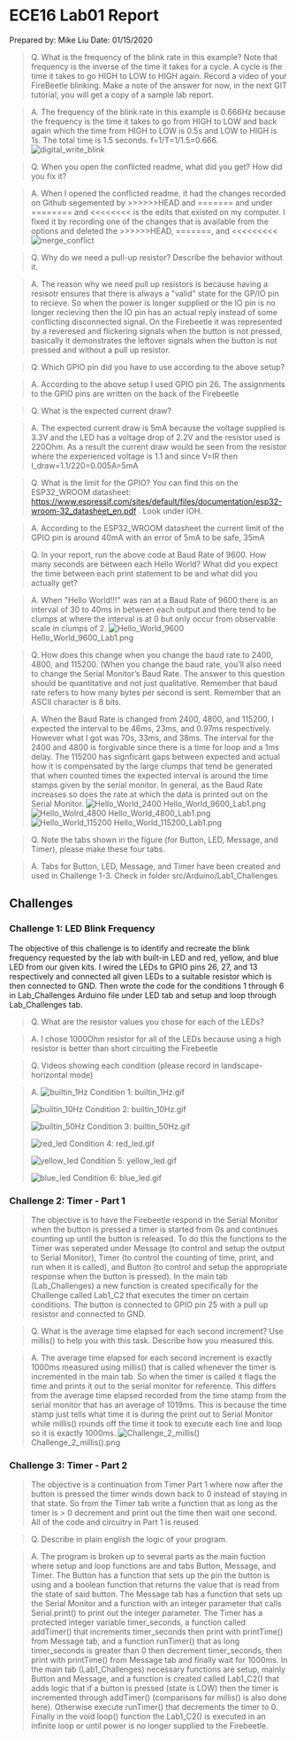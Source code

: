 # ECE16 Lab01 Report
Prepared by: Mike Liu
Date: 01/15/2020

>Q. What is the frequency of the blink rate in this example? Note that frequency is the inverse of the time it takes for a cycle. A cycle is the time it takes to go HIGH to LOW to HIGH again. Record a video of your FireBeetle blinking.  Make a note of the answer for now, in the next GIT tutorial, you will get a copy of a sample lab report.

>A. The frequency of the blink rate in this example is 0.666Hz because the frequency is the time it takes to go from HIGH to LOW and back again which the time from HIGH to LOW is 0.5s and LOW to HIGH is 1s. The total time is 1.5 seconds. f=1/T=1/1.5=0.666.
>![digital_write_blink](fig/LAB1_GIFS/digital_write_blink.gif)

>Q. When you open the conflicted readme, what did you get? How did you fix it?

>A.  When I opened the conflicted readme, it had the changes recorded on Github segemented by >>>>>>HEAD and ======= and under ======== and <<<<<<<< is the edits that existed on my computer. I fixed it by recording one of the changes that is available from the options and deleted the >>>>>>HEAD, =======, and <<<<<<<<<
>![merge_conflict](fig/LAB1_IMAGES/merge_conflict.png)

>Q. Why do we need a pull-up resistor? Describe the behavior without it.

>A. The reason why we need pull up resistors is because having a resisotr ensures that there is always a "valid" state for the GP/IO pin to recieve. So when the power is longer supplied or the IO pin is no longer recieving then the IO pin has an actual reply instead of some conflicting disconnected signal. On the Firebeetle it was represented by a reveresed and flickering signals when the button is not pressed, basically it demonstrates the leftover signals when the button is not pressed and without a pull up resistor.

>Q. Which GPIO pin did you have to use according to the above setup?

>A. According to the above setup I used GPIO pin 26. The assignments to the GPIO pins are written on the back of the Firebeetle

>Q. What is the expected current draw? 
 
 >A. The expected current draw is 5mA because the voltage supplied is 3.3V and the LED has a voltage drop of 2.2V and the resistor used is 220Ohm. As a result the current draw would be seen from the resistor where the experienced voltage is 1.1 and since V=IR then I_draw=1.1/220=0.005A=5mA
 
 >Q. What is the limit for the GPIO? You can find this on the ESP32_WROOM datasheet: https://www.espressif.com/sites/default/files/documentation/esp32-wroom-32_datasheet_en.pdf . Look under IOH.
 
 >A. According to the ESP32_WROOM datasheet the current limit of the GPIO pin is around 40mA with an error of 5mA to be safe, 35mA
 
 >Q. In your report, run the above code at Baud Rate of 9600. How many seconds are between each Hello World? What did you expect the time between each print statement to be and what did you actually get? 
 
 >A. When "Hello World!!!" was ran at a Baud Rate of 9600 there is an interval of 30 to 40ms in between each output and there tend to be clumps at where the interval is at 0 but only occur from observable scale in clumps of 2.
 >![Hello_World_9600](fig/LAB1_IMAGES/Hello_World_9600_Lab1.png)
 >Hello_World_9600_Lab1.png
 
 >Q. How does this change when you change the baud rate to 2400, 4800, and 115200. (When you change the baud rate, you’ll also need to change the Serial Monitor’s Baud Rate. The answer to this question should be quantitative and not just qualitative.  Remember that baud rate refers to how many bytes per second is sent. Remember that an ASCII character is 8 bits. 
 
 >A. When the Baud Rate is changed from 2400, 4800, and 115200, I expected the interval to be 46ms, 23ms, and 0.97ms respectively. However what I got was 70s, 33ms, and 38ms. The interval for the 2400 and 4800 is forgivable since there is a time for loop and a 1ms delay. The 115200 has signficant gaps between expected and actual how it is compensated by the large clumps that tend be generated that when counted times the expected interval is around the time stamps given by the serial monitor. In general, as the Baud Rate increases so does the rate at which the data is printed out on the Serial Monitor.
 >![Hello_World_2400](fig/LAB1_IMAGES/Hello_World_2400_Lab1.png)
 >Hello_World_9600_Lab1.png
 >![Hello_Wolrd_4800](fig/LAB1_IMAGES/Hello_World_4800_Lab1.png)
 >Hello_World_4800_Lab1.png
 >![Hello_World_115200](fig/LAB1_IMAGES/Hello_World_115200_Lab1.png)
 >Hello_World_115200_Lab1.png
 
 >Q. Note the tabs shown in the figure (for Button, LED, Message, and Timer), please make these four tabs.
 
 >A. Tabs for Button, LED, Message, and Timer have been created and used in Challenge 1-3. Check in folder src/Arduino/Lab1_Challenges
 
 ## Challenges
 
 ### Challenge 1: LED Blink Frequency
 The objective of this challenge is to identify and recreate the blink frequency requested by the lab with built-in LED and red, yellow, and blue LED from our given kits. I wired the LEDs to GPIO pins 26, 27, and 13 respectively and connected all given LEDs to a suitable resistor which is then connected to GND. Then wrote the code for the conditions 1 through 6 in Lab_Challenges Arduino file under LED tab and setup and loop through Lab_Challenges tab.
 
>Q. What are the resistor values you chose for each of the LEDs?

>A. I chose 1000Ohm resistor for all of the LEDs because using a high resistor is better than short circuiting the Firebeetle

>Q. Videos showing each condition (please record in landscape-horizontal mode)

>A.
>![builtin_1Hz](fig/LAB1_GIFS/builtin_1Hz.gif)
>Condition 1: builtin_1Hz.gif
>
>![builtin_10Hz](fig/LAB1_GIFS/builtin_10Hz.gif)
>Condition 2: builtin_10Hz.gif
>
>![builtin_50Hz](fig/LAB1_GIFS/builtin_50Hz.gif)
>Condition 3: builtin_50Hz.gif
>
>![red_led](fig/LAB1_GIFS/red_led.gif)
>Condition 4: red_led.gif
>
>![yellow_led](fig/LAB1_GIFS/yellow_led.gif)
>Condition 5: yellow_led.gif
>
>![blue_led](fig/LAB1_GIFS/blue_led.gif)
>Condition 6: blue_led.gif

### Challenge 2: Timer - Part 1
>The objective is to have the Firebeetle respond in the Serial Monitor when the button is pressed a timer is started from 0s and continues counting up until the button is released. To do this the functions to the Timer was seperated under Message (to control and setup the output to Serial Monitor), Timer (to control the counting of time, print, and run when it is called), and Button (to control and setup the appropriate response when the button is pressed). In the main tab (Lab_Challenges) a new function is created specifically for the Challenge called Lab1_C2 that executes the timer on certain conditions. The button is connected to GPIO pin 25 with a pull up resistor and connected to GND.

>Q. What is the average time elapsed for each second increment? Use millis() to help you with this task. Describe how you measured this.  

>A. The average time elapsed for each second increment is exactly 1000ms measured using millis() that is called whenever the timer is incremented in the main tab. So when the timer is called it flags the time and prints it out to the serial monitor for reference. This differs from the average time elapsed recorded from the time stamp from the serial monitor that has an average of 1019ms. This is because the time stamp just tells what time it is during the print out to Serial Monitor while millis() rounds off the time it took to execute each line and loop so it is exactly 1000ms.
>![Challenge_2_millis()](fig/Lab1_IMAGES/Challenge_2_millis().png)
>Challenge_2_millis().png

### Challenge 3: Timer - Part 2
>The objective is a continuation from Timer Part 1 where now after the button is pressed the timer winds down back to 0 instead of staying in that state. So from the Timer tab write a function that as long as the timer is > 0 decrement and print out the time then wait one second. All of the code and circuitry in Part 1 is reused

>Q. Describe in plain english the logic of your program. 

>A. The program is broken up to several parts as the main fuction where setup and loop functions are and tabs Button, Message, and Timer. The Button has a function that sets up the pin the button is using and a boolean function that returns the value that is read from the state of said button. The Message tab has a function that sets up the Serial Monitor and a function with an integer parameter that calls Serial.print() to print out the integer parameter. The Timer has a protected integer variable timer_seconds, a function called addTimer() that increments timer_seconds then print with printTime() from Message tab, and a function runTimer() that as long timer_seconds is greater than 0 then decrement timer_seconds, then print with printTime() from Message tab and finally wait for 1000ms. In the main tab (Lab1_Challenges) necessary functions are setup, mainly Button and Message, and a function is created called Lab1_C2() that adds logic that if a button is pressed (state is LOW) then the timer is incremented through addTimer() (comparisons for millis() is also done here). Otherwise execute runTimer() that decrements the timer to 0. Finally in the void loop() function the Lab1_C2() is executed in an infinite loop or until power is no longer supplied to the Firebeetle.
